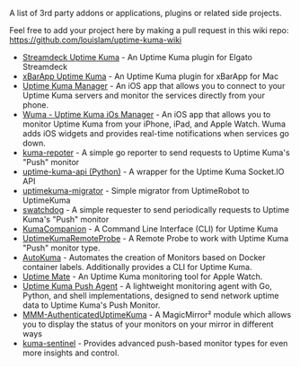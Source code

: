 A list of 3rd party addons or applications, plugins or related side projects.

Feel free to add your project here by making a pull request in this wiki repo: https://github.com/louislam/uptime-kuma-wiki

- [Streamdeck Uptime Kuma](https://github.com/MarlBurroW/Streamdeck-Uptime-Kuma) - An Uptime Kuma plugin for Elgato Streamdeck
- [xBarApp Uptime Kuma](https://github.com/mariogarridopt/xBar-Uptime-Kuma) - An Uptime Kuma plugin for xBarApp for Mac
- [Uptime Kuma Manager](https://apps.apple.com/us/app/uptime-kuma-manager/id6446004887) - An iOS app that allows you to connect to your Uptime Kuma servers and monitor the services directly from your phone.
- [Wuma - Uptime Kuma iOs Manager](https://apps.apple.com/app/wuma-uptime-kuma-manager/id1662404144) - An iOS app that allows you to monitor Uptime Kuma from your iPhone, iPad, and Apple Watch. Wuma adds iOS widgets and provides real-time notifications when services go down.
- [kuma-repoter](https://github.com/ghinknet/kuma-repoter) - A simple go reporter to send requests to Uptime Kuma's "Push" monitor
- [uptime-kuma-api (Python)](https://github.com/lucasheld/uptime-kuma-api) - A wrapper for the Uptime Kuma Socket.IO API
- [uptimekuma-migrator](https://github.com/Peppershade/uptimekuma-migrator) - Simple migrator from UptimeRobot to UptimeKuma
- [swatchdog](https://github.com/imsingee/swatchdog) - A simple requester to send periodically requests to Uptime Kuma's "Push" monitor
- [KumaCompanion](https://github.com/Zerka30/KumaCompanion) - A Command Line Interface (CLI) for Uptime Kuma
- [UptimeKumaRemoteProbe](https://github.com/zimbres/UptimeKumaRemoteProbe) - A Remote Probe to work with Uptime Kuma "Push" monitor type.
- [AutoKuma](https://github.com/BigBoot/AutoKuma) - Automates the creation of Monitors based on Docker container labels. Additionally provides a CLI for Uptime Kuma.
- [Uptime Mate](https://github.com/schech1/uptime-buddy) - An Uptime Kuma monitoring tool for Apple Watch.
- [Uptime Kuma Push Agent](https://github.com/manprinsen/uptime-kuma-agent) - A lightweight monitoring agent with Go, Python, and shell implementations, designed to send network uptime data to Uptime Kuma's Push Monitor.
- [MMM-AuthenticatedUptimeKuma](https://github.com/totoluto/MMM-AuthenticatedUptimeKuma) - A MagicMirror² module which allows you to display the status of your monitors on your mirror in different ways
- [kuma-sentinel](https://github.com/Coronon/kuma-sentinel) - Provides advanced push-based monitor types for even more insights and control.
